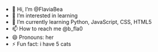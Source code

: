 - 👋 Hi, I’m @FlaviaBea
- 👀 I’m interested in learning
- 🌱 I’m currently learning Python, JavaScript, CSS, HTML5
- 📫 How to reach me @b_fla0 
- 😄 Pronouns: her
- ⚡ Fun fact: i have 5 cats

<!---
FlaviaBea/FlaviaBea is a ✨ special ✨ repository because its `README.md` (this file) appears on your GitHub profile.
You can click the Preview link to take a look at your changes.
--->
